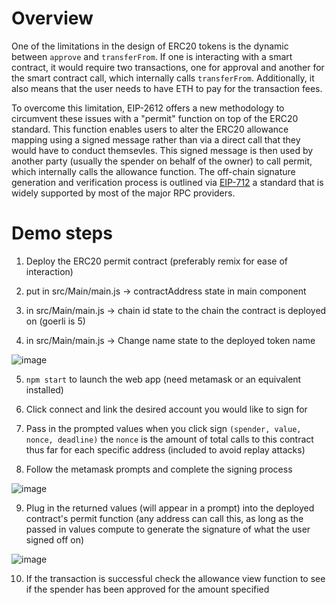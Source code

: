 # Overview

One of the limitations in the design of ERC20 tokens is the dynamic between `approve` and `transferFrom`. If one is interacting with a smart contract, it would require two transactions, one for approval and another for the smart contract call, which internally calls `transferFrom`. Additionally, it also means that the user needs to have ETH to pay for the transaction fees.

To overcome this limitation, EIP-2612 offers a new methodology to circumvent these issues with a "permit" function on top of the ERC20 standard. This function enables users to alter the ERC20 allowance mapping using a signed message rather than via a direct call that they would have to conduct themsevles. This signed message is then used by another party (usually the spender on behalf of the owner) to call permit, which internally calls the allowance function. The off-chain signature generation and verification process is outlined via [EIP-712](https://eips.ethereum.org/EIPS/eip-712) a standard that is widely supported by most of the major RPC providers.

# Demo steps

1. Deploy the ERC20 permit contract (preferably remix for ease of interaction)

2. put in src/Main/main.js -> contractAddress state in main component

3. in src/Main/main.js -> chain id state to the chain the contract is deployed on (goerli is 5)

4. in src/Main/main.js -> Change name state to the deployed token name

![image](https://user-images.githubusercontent.com/106453938/211556098-9da72e96-399e-44d9-80c6-82c2063d9bdb.png)

5. `npm start` to launch the web app (need metamask or an equivalent installed)

6. Click connect and link the desired account you would like to sign for

7. Pass in the prompted values when you click sign `(spender, value, nonce, deadline)`
   the `nonce` is the amount of total calls to this contract thus far for each specific address (included to avoid replay attacks)

8. Follow the metamask prompts and complete the signing process

![image](https://user-images.githubusercontent.com/106453938/211556952-efc30f4d-f335-4bc4-8e7e-1427c928e6b4.png)

9. Plug in the returned values (will appear in a prompt) into the deployed contract's permit function (any address can call this, as long as the passed in values compute to generate the signature of what the user signed off on)

![image](https://user-images.githubusercontent.com/106453938/211555995-8b9bbd55-9ae6-4d36-a170-bd41cd6cbd02.png)

10. If the transaction is successful check the allowance view function to see if the spender has been approved for the amount specified
